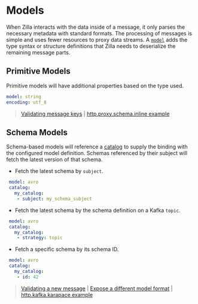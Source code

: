 # Models

When Zilla interacts with the data inside of a message, it only parses the necessary metadata with standard formats. The processing of messages is simple and uses fewer resources to proxy data streams. A [`model`](../reference/config/models/) adds the type syntax or structure definitions that Zilla needs to deserialize the remaining message parts.

## Primitive Models

Primitive models will have additional properties based on the type used.

```yaml
model: string
encoding: utf_8
```

> [Validating message keys](../how-tos/models/index.md#validating-message-keys) | [http.proxy.schema.inline example](https://github.com/aklivity/zilla-examples/tree/main/http.proxy.schema.inline)

## Schema Models

Schema-based models will reference a [catalog](./catalogs.md) to supply the binding with the configured model definition. Schemas referenced by their subject will fetch the latest version of that schema.

- Fetch the latest schema by `subject`.

 ```yaml
  model: avro
  catalog:
    my_catalog:
     - subject: my_schema_subject
 ```

- Fetch the latest schema by the schema definition on a Kafka `topic`.

 ```yaml
  model: avro
  catalog:
    my_catalog:
     - strategy: topic
 ```

- Fetch a specific schema by its schema ID.

 ```yaml
  model: avro
  catalog:
    my_catalog:
     - id: 42
 ```

> [Validating a new message](../how-tos/models/index.md#validating-a-new-message) | [Expose a different model format](../how-tos/models/index.md/#expose-a-different-model-format) | [http.kafka.karapace example](https://github.com/aklivity/zilla-examples/tree/main/http.kafka.karapace)

